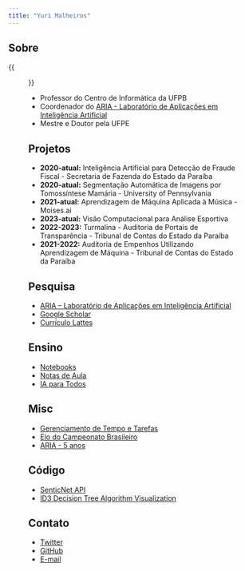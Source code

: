 ```yaml
---
title: "Yuri Malheiros"
---
```


## Sobre
{{<figure class="avatar" src="/profile.jpg" alt="avatar">}}

- Professor do Centro de Informática da UFPB
- Coordenador do [ARIA - Laboratório de Aplicações em Inteligência Artificial](https://aria.ci.ufpb.br)
- Mestre e Doutor pela UFPE

## Projetos 
- **2020-atual:** Inteligência Artificial para Detecção de Fraude Fiscal - Secretaria de Fazenda do Estado da Paraíba
- **2020-atual:** Segmentação Automática de Imagens por Tomossíntese Mamária - University of Pennsylvania
- **2021-atual:** Aprendizagem de Máquina Aplicada à Música - Moises.ai
- **2023-atual:** Visão Computacional para Análise Esportiva
- **2022-2023:** Turmalina - Auditoria de Portais de Transparência - Tribunal de Contas do Estado da Paraíba
- **2021-2022:** Auditoria de Empenhos Utilizando Aprendizagem de Máquina - Tribunal de Contas do Estado da Paraíba

## Pesquisa
- [ARIA – Laboratório de Aplicações em Inteligência Artificial](https://aria.ci.ufpb.br)
- [Google Scholar](https://scholar.google.com.br/citations?user=EQ0pvXUAAAAJ)
- [Currículo Lattes](http://lattes.cnpq.br/6396235096236217)

## Ensino
- [Notebooks](notebooks)
- [Notas de Aula](notasdeaula)
- [IA para Todos](https://www.youtube.com/watch?v=areBEw5-nrc&list=PLM8TXdmR4D2NfGVIZxXQMkhzmi3uWpA3P)

## Misc
- [Gerenciamento de Tempo e Tarefas](gerenciamento-de-tempo)
- [Elo do Campeonato Brasileiro](elo-brasileirao) 
- [ARIA - 5 anos](aria-5-anos)

## Código
- [SenticNet API](https://github.com/yurimalheiros/senticnetapi/)
- [ID3 Decision Tree Algorithm Visualization](https://github.com/yurimalheiros/decisiontreejs)

## Contato
- [Twitter](https://twitter.com/yurimalheiros)
- [GitHub](https://github.com/yurimalheiros)
- [E-mail](mailto:yuri@ci.ufpb.br)
